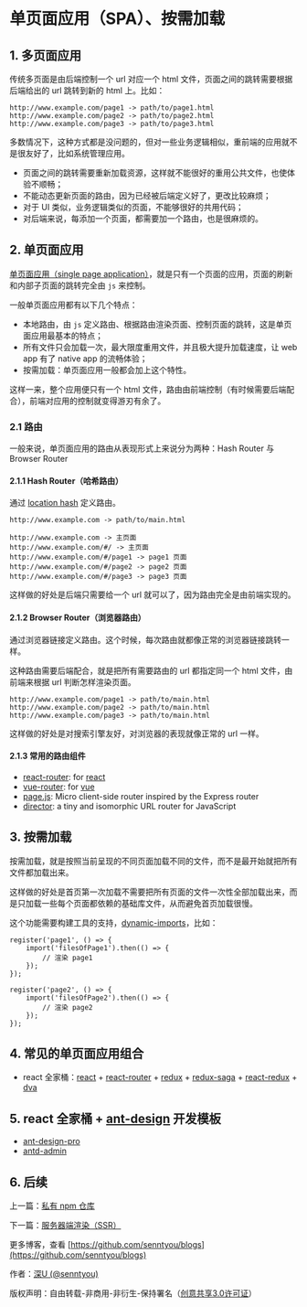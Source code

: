 # 单页面应用（SPA）、按需加载

## 1. 多页面应用

传统多页面是由后端控制一个 url 对应一个 html 文件，页面之间的跳转需要根据后端给出的 url 跳转到新的 html 上。比如：

```
http://www.example.com/page1 -> path/to/page1.html
http://www.example.com/page2 -> path/to/page2.html
http://www.example.com/page3 -> path/to/page3.html
```

多数情况下，这种方式都是没问题的，但对一些业务逻辑相似，重前端的应用就不是很友好了，比如系统管理应用。

* 页面之间的跳转需要重新加载资源，这样就不能很好的重用公共文件，也使体验不顺畅；
* 不能动态更新页面的路由，因为已经被后端定义好了，更改比较麻烦；
* 对于 UI 类似，业务逻辑类似的页面，不能够很好的共用代码；
* 对后端来说，每添加一个页面，都需要加一个路由，也是很麻烦的。

## 2. 单页面应用

[单页面应用（single page application）](https://en.wikipedia.org/wiki/Single-page_application)，就是只有一个页面的应用，页面的刷新和内部子页面的跳转完全由 `js` 来控制。

一般单页面应用都有以下几个特点：

* 本地路由，由 `js` 定义路由、根据路由渲染页面、控制页面的跳转，这是单页面应用最基本的特点；
* 所有文件只会加载一次，最大限度重用文件，并且极大提升加载速度，让 web app 有了 native app 的流畅体验；
* 按需加载：单页面应用一般都会加上这个特性。

这样一来，整个应用便只有一个 html 文件，路由由前端控制（有时候需要后端配合），前端对应用的控制就变得游刃有余了。

### 2.1 路由

一般来说，单页面应用的路由从表现形式上来说分为两种：Hash Router 与 Browser Router

#### 2.1.1 Hash Router（哈希路由）

通过 [location hash](https://developer.mozilla.org/zh-CN/docs/Web/API/Location) 定义路由。

```
http://www.example.com -> path/to/main.html

http://www.example.com -> 主页面
http://www.example.com/#/ -> 主页面
http://www.example.com/#/page1 -> page1 页面
http://www.example.com/#/page2 -> page2 页面
http://www.example.com/#/page3 -> page3 页面
```

这样做的好处是后端只需要给一个 url 就可以了，因为路由完全是由前端实现的。

#### 2.1.2 Browser Router（浏览器路由）

通过浏览器链接定义路由。这个时候，每次路由就都像正常的浏览器链接跳转一样。

这种路由需要后端配合，就是把所有需要路由的 url 都指定同一个 html 文件，由前端来根据 url 判断怎样渲染页面。

```
http://www.example.com/page1 -> path/to/main.html
http://www.example.com/page2 -> path/to/main.html
http://www.example.com/page3 -> path/to/main.html
```

这样做的好处是对搜索引擎友好，对浏览器的表现就像正常的 url 一样。

#### 2.1.3 常用的路由组件

* [react-router](https://github.com/ReactTraining/react-router): for [react](https://github.com/facebook/react)
* [vue-router](https://github.com/vuejs/vue-router): for [vue](https://github.com/vuejs/vue)
* [page.js](https://github.com/visionmedia/page.js): Micro client-side router inspired by the Express router
* [director](https://github.com/flatiron/director): a tiny and isomorphic URL router for JavaScript

## 3. 按需加载

按需加载，就是按照当前呈现的不同页面加载不同的文件，而不是最开始就把所有文件都加载出来。

这样做的好处是首页第一次加载不需要把所有页面的文件一次性全部加载出来，而是只加载一些每个页面都依赖的基础库文件，从而避免首页加载很慢。

这个功能需要构建工具的支持，[dynamic-imports](https://webpack.js.org/guides/code-splitting/#dynamic-imports)，比如：

```
register('page1', () => {
    import('filesOfPage1').then(() => {
        // 渲染 page1
    });
});

register('page2', () => {
    import('filesOfPage2').then(() => {
        // 渲染 page2
    });
});
```

## 4. 常见的单页面应用组合

* react 全家桶：[react](https://github.com/facebook/react) + [react-router](https://github.com/ReactTraining/react-router) + [redux](https://github.com/reduxjs/redux) + [redux-saga](https://github.com/redux-saga/redux-saga) + [react-redux](https://github.com/reduxjs/react-redux) + [dva](https://github.com/dvajs/dva)

## 5. react 全家桶 + [ant-design](https://github.com/ant-design/ant-design) 开发模板

* [ant-design-pro](https://github.com/ant-design/ant-design-pro)
* [antd-admin](https://github.com/zuiidea/antd-admin)

## 6. 后续

上一篇：[私有 npm 仓库](https://github.com/senntyou/blogs/blob/master/architecture/7.md)

下一篇：[服务器端渲染（SSR）](https://github.com/senntyou/blogs/blob/master/architecture/9.md)

更多博客，查看 [https://github.com/senntyou/blogs](https://github.com/senntyou/blogs)

作者：[深U (@senntyou)](https://github.com/senntyou)

版权声明：自由转载-非商用-非衍生-保持署名（[创意共享3.0许可证](https://creativecommons.org/licenses/by-nc-nd/3.0/deed.zh)）
